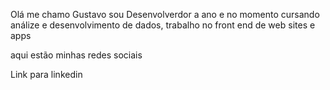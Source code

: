 Olá me chamo Gustavo sou Desenvolverdor a  ano e no momento cursando análize e desenvolvimento de dados,
trabalho no front end de web sites e apps 

aqui estão minhas redes sociais 

Link para linkedin

